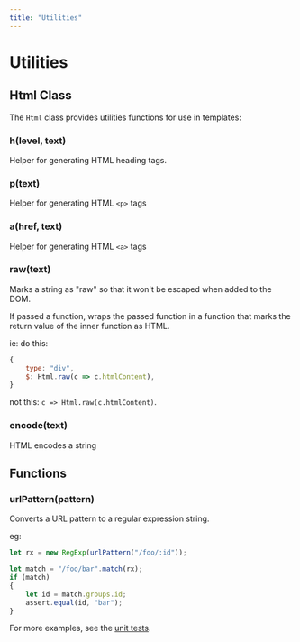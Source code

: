 ```yaml
---
title: "Utilities"
---
```

# Utilities


## Html Class

The `Html` class provides utilities functions for use in templates:

### h(level, text)

Helper for generating HTML heading tags.

### p(text)

Helper for generating HTML `<p>` tags

### a(href, text)

Helper for generating HTML `<a>` tags

### raw(text)

Marks a string as "raw" so that it won't be escaped when added to the DOM.

If passed a function, wraps the passed function in a function that
marks the return value of the inner function as HTML.

ie: do this:

```js
{
    type: "div",
    $: Html.raw(c => c.htmlContent),
}
```

not this: `c => Html.raw(c.htmlContent)`.



### encode(text)

HTML encodes a string


## Functions

### urlPattern(pattern)

Converts a URL pattern to a regular expression string.

eg: 

```js
let rx = new RegExp(urlPattern("/foo/:id"));

let match = "/foo/bar".match(rx);
if (match)
{
    let id = match.groups.id;
    assert.equal(id, "bar");
}
```

For more examples, see the [unit tests](https://github.com/codeonlyjs/core/blob/main/test/urlPattern.js).



